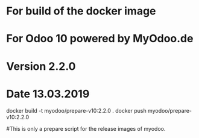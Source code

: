 # For build of the docker image
# For Odoo 10 powered by MyOdoo.de
# Version 2.2.0
# Date 13.03.2019
docker build -t myodoo/prepare-v10:2.2.0 .
docker push myodoo/prepare-v10:2.2.0

#This is only a prepare script for the release images of myodoo.
